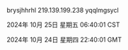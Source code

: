 brysjhhrhl 219.139.199.238 yqqlmgsycl

2024年 10月 25日 星期五 06:40:01 CST

2024年 10月 24日 星期四 22:40:01 GMT

